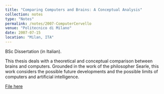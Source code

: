 ```yaml
---
title: "Comparing Computers and Brains: A Conceptual Analysis"
collection: notes
type: "Notes"
permalink: /notes/2007-ComputerCervello
venue: "Politecnico di Milano"
date: 2007-07-15
location: "Milan, ITA"
---
```


BSc Dissertation (in Italian).

This thesis deals with a theoretical and conceptual comparison between brains and computers. Grounded in the work of the philosopher Searle, this work considers the possible future developments and the possible limits of computers and artificial intelligence.

[File here](ComputerCervello.pdf)
